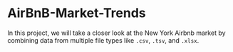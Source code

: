 # AirBnB-Market-Trends
 In this project, we will take a closer look at the New York Airbnb market by combining data from multiple file types like `.csv`, `.tsv`, and `.xlsx`.
